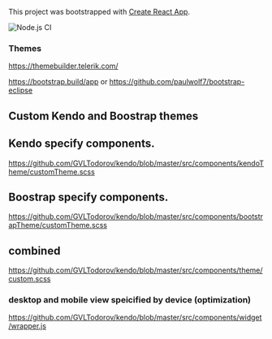 This project was bootstrapped with [Create React App](https://github.com/facebook/create-react-app).

![Node.js CI](https://github.com/GVLTodorov/kendo/workflows/Node.js%20CI/badge.svg)

### Themes

https://themebuilder.telerik.com/

https://bootstrap.build/app or https://github.com/paulwolf7/bootstrap-eclipse

## Custom Kendo and Boostrap themes

## Kendo specify components.
https://github.com/GVLTodorov/kendo/blob/master/src/components/kendoTheme/customTheme.scss

## Boostrap specify components.
https://github.com/GVLTodorov/kendo/blob/master/src/components/bootstrapTheme/customTheme.scss

## combined
https://github.com/GVLTodorov/kendo/blob/master/src/components/theme/custom.scss

### desktop and mobile view speicified by device (optimization)
https://github.com/GVLTodorov/kendo/blob/master/src/components/widget/wrapper.js
